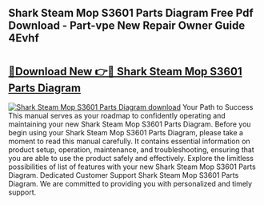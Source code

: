 ## Shark Steam Mop S3601 Parts Diagram Free Pdf Download - Part-vpe New Repair Owner Guide 4Evhf

# <h2><a href="http://dflmqtv.blite.top/?on=Shark+Steam+Mop+S3601+Parts+Diagram">🔗Download New 👉🔴 Shark Steam Mop S3601 Parts Diagram</a></h2>

[![Shark Steam Mop S3601 Parts Diagram download](https://i.imgur.com/lujVjoI.png)](http://dflmqtv.blite.top/?on=Shark+Steam+Mop+S3601+Parts+Diagram)
Your Path to Success This manual serves as your roadmap to confidently operating and maintaining your new Shark Steam Mop S3601 Parts Diagram. Before you begin using your Shark Steam Mop S3601 Parts Diagram, please take a moment to read this manual carefully. It contains essential information on product setup, operation, maintenance, and troubleshooting, ensuring that you are able to use the product safely and effectively. Explore the limitless possibilities of list of features with your new Shark Steam Mop S3601 Parts Diagram. Dedicated Customer Support Shark Steam Mop S3601 Parts Diagram. We are committed to providing you with personalized and timely support.
